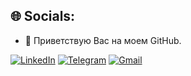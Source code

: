## 🌐 Socials:
- 👋 Приветствую Вас на моем GitHub.
  
[![LinkedIn](https://img.shields.io/badge/linkedin-%230077B5.svg?style=for-the-badge&logo=linkedin&logoColor=white)](https://www.linkedin.com/in/medvedevroman) 
[![Telegram](https://img.shields.io/badge/Telegram-2CA5E0?style=for-the-badge&logo=telegram&logoColor=white)](https://t.me/medvedevroma)
[![Gmail](https://img.shields.io/badge/Gmail-D14836?style=for-the-badge&logo=gmail&logoColor=white)](https://medvedev.daff@gmail.com)
